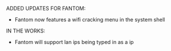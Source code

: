 ADDED UPDATES FOR FANTOM:
  - Fantom now features a wifi cracking menu in the system shell
   
 IN THE WORKS:
  - Fantom will support lan ips being typed in as a ip
  
